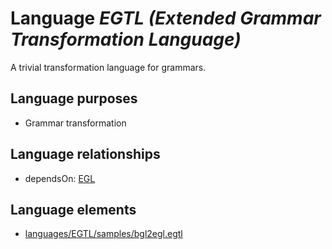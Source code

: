 # Language _EGTL (Extended Grammar Transformation Language)_
A trivial transformation language for grammars.

## Language purposes
* Grammar transformation

## Language relationships
* dependsOn: [EGL](http://softlang.github.io/yas/languages/egl.html)

## Language elements
* [languages/EGTL/samples/bgl2egl.egtl](../../languages/EGTL/samples/bgl2egl.egtl)
